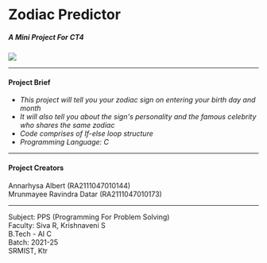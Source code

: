 # Zodiac Predictor
<b><h5>A Mini Project For CT4 </br></b></h5>
<img src ="https://cdn.britannica.com/72/223172-131-C3F72804/astrology-horoscope-circle.jpg">
<hr>
<h4>Project Brief</h4>
<ul>
<i><li>This project will tell you your zodiac sign on entering your birth day and month </li>
  <li> It will also tell you about the sign's personality and the famous celebrity who shares the same zodiac</li>
<li> Code comprises of If-else loop structure</li>
<li> Programming Language: C </li></i></ul> <hr>
<h4> Project Creators </h4>
Annarhysa Albert (RA2111047010144)</br>
Mrunmayee Ravindra Datar (RA2111047010173)</br><hr>
Subject: PPS (Programming For Problem Solving)</br>
Faculty: Siva R, Krishnaveni S</br>
B.Tech - AI C </br>
Batch: 2021-25 </br>
SRMIST, Ktr </br>
